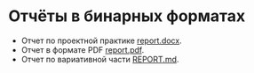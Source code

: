 # Отчёты в бинарных форматах

- Отчет по проектной практике [report.docx](report.docx).
- Отчет в формате PDF [report.pdf](report.pdf).
- Отчет по вариативной части [REPORT.md](practice_Basmanny_Chronicles/docs/REPORT.md).
